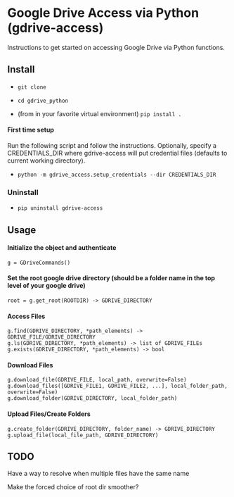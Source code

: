 # Google Drive Access via Python (gdrive-access)

Instructions to get started on accessing Google Drive via Python functions.

## Install

* `git clone`

* `cd gdrive_python`

* (from in your favorite virtual environment) `pip install .`

#### First time setup

Run the following script and follow the instructions. Optionally, specify a CREDENTIALS_DIR where gdrive-access will put credential files (defaults to current working directory).

* `python -m gdrive_access.setup_credentials --dir CREDENTIALS_DIR`

### Uninstall

* `pip uninstall gdrive-access`

## Usage

#### Initialize the object and authenticate
```
g = GDriveCommands()
```

#### Set the root google drive directory (should be a folder name in the top level of your google drive)
```
root = g.get_root(ROOTDIR) -> GDRIVE_DIRECTORY
```

#### Access Files
```
g.find(GDRIVE_DIRECTORY, *path_elements) -> GDRIVE_FILE/GDRIVE_DIRECTORY
g.ls(GDRIVE_DIRECTORY, *path_elements) -> list of GDRIVE_FILEs
g.exists(GDRIVE_DIRECTORY, *path_elements) -> bool
```

#### Download Files
```
g.download_file(GDRIVE_FILE, local_path, overwrite=False)
g.download_files([GDRIVE_FILE1, GDRIVE_FILE2, ...], local_folder_path, overwrite=False) 
g.download_folder(GDRIVE_DIRECTORY, local_folder_path) 
```

#### Upload Files/Create Folders
```
g.create_folder(GDRIVE_DIRECTORY, folder_name) -> GDRIVE_DIRECTORY
g.upload_file(local_file_path, GDRIVE_DIRECTORY)
```

## TODO

Have a way to resolve when multiple files have the same name

Make the forced choice of root dir smoother?
